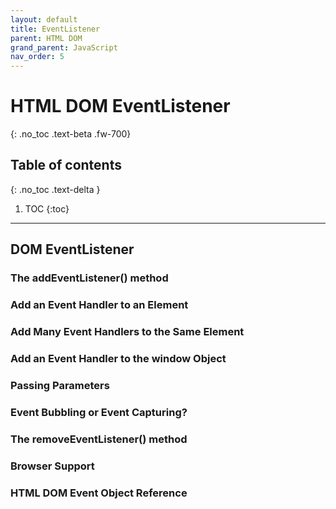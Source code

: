 ```yaml
---
layout: default
title: EventListener
parent: HTML DOM
grand_parent: JavaScript
nav_order: 5
---
```


# HTML DOM EventListener
{: .no_toc .text-beta .fw-700}

## Table of contents
{: .no_toc .text-delta }

1. TOC
{:toc}

---

## DOM EventListener

### The addEventListener() method

### Add an Event Handler to an Element

### Add Many Event Handlers to the Same Element

### Add an Event Handler to the window Object

### Passing Parameters

### Event Bubbling or Event Capturing?

### The removeEventListener() method

### Browser Support

### HTML DOM Event Object Reference



